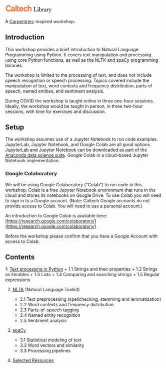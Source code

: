 <img src='caltechlibrary-logo.png' alt='Caltech Library' width='150'/>

A [Carpentries](https://carpentries.org)-inspired workshop.

## Introduction

This workshop provides a brief introduction to Natural Language Programming using Python.
It covers text manipulation and processing using core Python functions, as well as the 
NLTK and spaCy programming libraries.

The workshop is limited to the processing of text, and does not include speech recognition
or speech processing. Topics covered include the manipulation of text, word contexts and
frequency distribution, parts of speech, named entities, and sentiment analysis.

During COVID the workshop is taught online in three one-hour sessions. Ideally, the workshop
would be taught in person, in three two-hour sessions, with time for exercises and discussion.

## Setup

The workshop assumes use of a Jupyter Notebook to run code examples. JupyterLab, Jupyter Notebook, and Google Colab are all 
good options. JupyterLab and Jupyter Notebook can be downloaded as part of the [Anaconda data science suite](https://anaconda.com).
Google Colab in a cloud-based Jupyter Notebook implementation.

### Google Colaboratory

We will be using Google Colaboratory ("Colab") to run code in this workshop. Colab is a free Jupyter Notebook environment
that runs in the cloud and stores its notebooks on Google Drive. To use Colab you will need to sign in to a Google account. 
(Note: Caltech Google accounts do not provide access to Colab. You will need to use a personal account.)

An introduction to Google Colab is available here: [https://research.google.com/colaboratory/](https://research.google.com/colaboratory/)

Before the workshop please confirm that you have a Google Account with access to Colab.

## Contents

1: [Text processing in Python](python-strings.md)
    + 1.1 Strings and their properties
    + 1.2 Strings as iterables
    + 1.3 Lists
    + 1.4 Comparing and searching strings
    + 1.5 Regular expressions

2. [NLTK](nltk.md) (Natural Language Toolkit)
    + 2.1 Text preprocessing (spellchecking, stemming and lemmatization)
    + 2.2 Word contexts and frequency distribution
    + 2.3 Parts-of-speech tagging
    + 2.4 Named entity recognition
    + 2.5 Sentiment analysis

3. [spaCy](spacy.md)
    + 3.1 Statistical modeling of text
    + 3.2 Word vectors and similarity
    + 3.3 Processing pipelines

4. [Selected Resources](resources.md)

